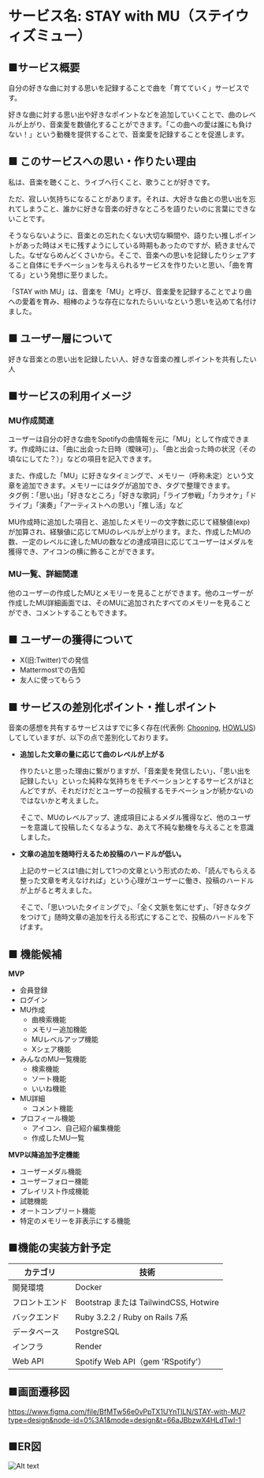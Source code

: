# サービス名: STAY with MU（ステイウィズミュー）

## ■サービス概要

自分の好きな曲に対する思いを記録することで曲を「育てていく」サービスです。

好きな曲に対する思い出や好きなポイントなどを追加していくことで、曲のレベルが上がり、音楽愛を数値化することができます。「この曲への愛は誰にも負けない！」という動機を提供することで、音楽愛を記録することを促進します。

## ■ このサービスへの思い・作りたい理由

私は、音楽を聴くこと、ライブへ行くこと、歌うことが好きです。

ただ、寂しい気持ちになることがあります。それは、大好きな曲との思い出を忘れてしまうこと、誰かに好きな音楽の好きなところを語りたいのに言葉にできないことです。

そうならないように、音楽との忘れたくない大切な瞬間や、語りたい推しポイントがあった時はメモに残すようにしている時期もあったのですが、続きませんでした。なぜならめんどくさいから。そこで、音楽への思いを記録したりシェアすること自体にモチベーションを与えられるサービスを作りたいと思い、「曲を育てる」という発想に至りました。

「STAY with MU」は、音楽を「MU」と呼び、音楽愛を記録することでより曲への愛着を育み、相棒のような存在になれたらいいなという思いを込めて名付けました。

## ■ ユーザー層について

好きな音楽との思い出を記録したい人、好きな音楽の推しポイントを共有したい人

## ■サービスの利用イメージ

### MU作成関連

ユーザーは自分の好きな曲をSpotifyの曲情報を元に「MU」として作成できます。作成時には、「曲に出会った日時（曖昧可）」、「曲と出会った時の状況（その頃なにしてた？）」などの項目を記入できます。

また、作成した「MU」に好きなタイミングで、メモリー（呼称未定）という文章を追加できます。メモリーにはタグが追加でき、タグで整理できます。\
タグ例：「思い出」「好きなところ」「好きな歌詞」「ライブ参戦」「カラオケ」「ドライブ」「演奏」「アーティストへの思い」「推し活」など

MU作成時に追加した項目と、追加したメモリーの文字数に応じて経験値(exp)が加算され、経験値に応じてMUのレベルが上がります。また、作成したMUの数、一定のレベルに達したMUの数などの達成項目に応じてユーザーはメダルを獲得でき、アイコンの横に飾ることができます。

### MU一覧、詳細関連

他のユーザーの作成したMUとメモリーを見ることができます。他のユーザーが作成したMU詳細画面では、そのMUに追加されたすべてのメモリーを見ることができ、コメントすることもできます。

## ■ ユーザーの獲得について

- X(旧:Twitter)での発信
- Mattermostでの告知
- 友人に使ってもらう

## ■ サービスの差別化ポイント・推しポイント

音楽の感想を共有するサービスはすでに多く存在(代表例: [Chooning](https://chooning.app/ja), [HOWLUS](https://www.howlus.com/))してしていますが、以下の点で差別化しております。

- **追加した文章の量に応じて曲のレベルが上がる**
    
    作りたいと思った理由に繋がりますが、「音楽愛を発信したい」、「思い出を記録したい」といった純粋な気持ちをモチベーションとするサービスがほとんどですが、それだけだとユーザーの投稿するモチベーションが続かないのではないかと考えました。
    
    そこで、MUのレベルアップ、達成項目によるメダル獲得など、他のユーザーを意識して投稿したくなるような、あえて不純な動機を与えることを意識しました。
    
- **文章の追加を随時行えるため投稿のハードルが低い。**
    
    上記のサービスは1曲に対して1つの文章という形式のため、「読んでもらえる整った文章を考えなければ」という心理がユーザーに働き、投稿のハードルが上がると考えました。
    
    そこで、「思いついたタイミングで」、「全く文脈を気にせず」、「好きなタグをつけて」随時文章の追加を行える形式にすることで、投稿のハードルを下げます。
    

## ■ 機能候補

**MVP**

- 会員登録
- ログイン
- MU作成
    - 曲検索機能
    - メモリー追加機能
    - MUレベルアップ機能
    - Xシェア機能
- みんなのMU一覧機能
    - 検索機能
    - ソート機能
    - いいね機能
- MU詳細
    - コメント機能
- プロフィール機能
    - アイコン、自己紹介編集機能
    - 作成したMU一覧

**MVP以降追加予定機能**

- ユーザーメダル機能
- ユーザーフォロー機能
- プレイリスト作成機能
- 試聴機能
- オートコンプリート機能
- 特定のメモリーを非表示にする機能

## ■機能の実装方針予定
| カテゴリ | 技術 |
| --- | --- |
| 開発環境 | Docker |
| フロントエンド | Bootstrap または TailwindCSS, Hotwire |
| バックエンド | Ruby 3.2.2 / Ruby on Rails 7系 |
| データベース | PostgreSQL |
| インフラ | Render |
| Web API | Spotify Web API（gem 'RSpotify'） |

## ■画面遷移図
https://www.figma.com/file/BfMTw56e0vPpTX1UYnTlLN/STAY-with-MU?type=design&node-id=0%3A1&mode=design&t=66aJBbzwX4HLdTwI-1

## ■ER図
![Alt text](ER%E5%9B%B3_STAY-with-MU.drawio.png)